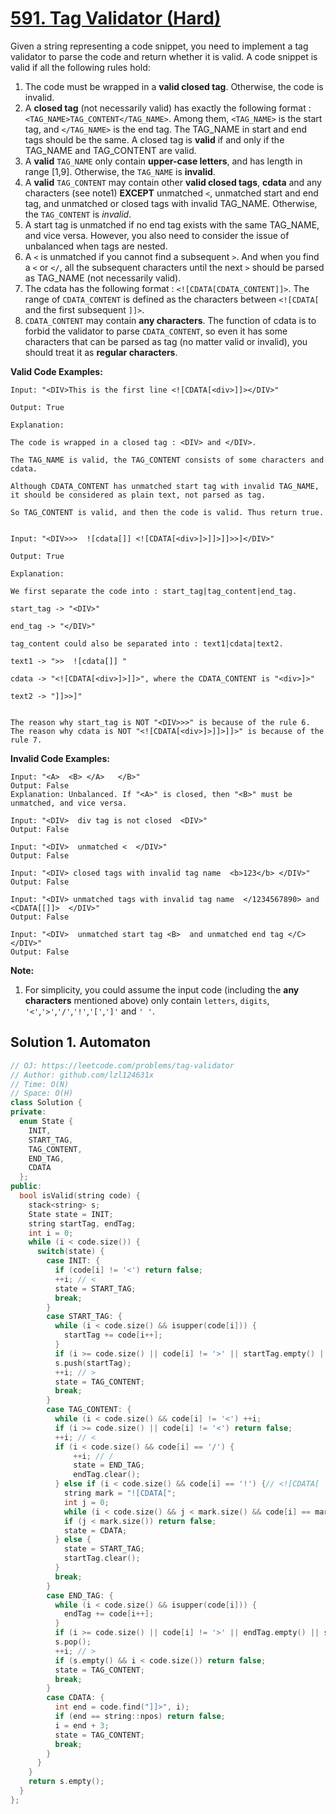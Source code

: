 # [591. Tag Validator (Hard)](https://leetcode.com/problems/tag-validator)

Given a string representing a code snippet, you need to implement a tag validator to parse the code and return whether it is valid. A code snippet is valid if all the following rules hold:

1. The code must be wrapped in a **valid closed tag**. Otherwise, the code is invalid.
2. A **closed tag** (not necessarily valid) has exactly the following format : `<TAG_NAME>TAG_CONTENT</TAG_NAME>`. Among them, `<TAG_NAME>` is the start tag, and `</TAG_NAME>` is the end tag. The TAG_NAME in start and end tags should be the same. A closed tag is **valid** if and only if the TAG_NAME and TAG_CONTENT are valid.
3. A **valid** `TAG_NAME` only contain **upper-case letters**, and has length in range [1,9]. Otherwise, the `TAG_NAME` is **invalid**.
4. A **valid** `TAG_CONTENT` may contain other **valid closed tags**, **cdata** and any characters (see note1) **EXCEPT** unmatched `<`, unmatched start and end tag, and unmatched or closed tags with invalid TAG_NAME. Otherwise, the `TAG_CONTENT` is *invalid*.
5. A start tag is unmatched if no end tag exists with the same TAG_NAME, and vice versa. However, you also need to consider the issue of unbalanced when tags are nested.
6. A `<` is unmatched if you cannot find a subsequent `>`. And when you find a `<` or `</`, all the subsequent characters until the next `>` should be parsed as TAG_NAME (not necessarily valid).
7. The cdata has the following format : `<![CDATA[CDATA_CONTENT]]>`. The range of `CDATA_CONTENT` is defined as the characters between `<![CDATA[` and the first subsequent `]]>`.
8. `CDATA_CONTENT` may contain **any characters**. The function of cdata is to forbid the validator to parse `CDATA_CONTENT`, so even it has some characters that can be parsed as tag (no matter valid or invalid), you should treat it as **regular characters**.

**Valid Code Examples:**
```
Input: "<DIV>This is the first line <![CDATA[<div>]]></DIV>"

Output: True

Explanation: 

The code is wrapped in a closed tag : <DIV> and </DIV>. 

The TAG_NAME is valid, the TAG_CONTENT consists of some characters and cdata. 

Although CDATA_CONTENT has unmatched start tag with invalid TAG_NAME, it should be considered as plain text, not parsed as tag.

So TAG_CONTENT is valid, and then the code is valid. Thus return true.


Input: "<DIV>>>  ![cdata[]] <![CDATA[<div>]>]]>]]>>]</DIV>"

Output: True

Explanation:

We first separate the code into : start_tag|tag_content|end_tag.

start_tag -> "<DIV>"

end_tag -> "</DIV>"

tag_content could also be separated into : text1|cdata|text2.

text1 -> ">>  ![cdata[]] "

cdata -> "<![CDATA[<div>]>]]>", where the CDATA_CONTENT is "<div>]>"

text2 -> "]]>>]"


The reason why start_tag is NOT "<DIV>>>" is because of the rule 6.
The reason why cdata is NOT "<![CDATA[<div>]>]]>]]>" is because of the rule 7.
```

**Invalid Code Examples:**
```
Input: "<A>  <B> </A>   </B>"
Output: False
Explanation: Unbalanced. If "<A>" is closed, then "<B>" must be unmatched, and vice versa.

Input: "<DIV>  div tag is not closed  <DIV>"
Output: False

Input: "<DIV>  unmatched <  </DIV>"
Output: False

Input: "<DIV> closed tags with invalid tag name  <b>123</b> </DIV>"
Output: False

Input: "<DIV> unmatched tags with invalid tag name  </1234567890> and <CDATA[[]]>  </DIV>"
Output: False

Input: "<DIV>  unmatched start tag <B>  and unmatched end tag </C>  </DIV>"
Output: False
```

**Note:**
1. For simplicity, you could assume the input code (including the **any characters** mentioned above) only contain `letters`, `digits`, `'<'`,`'>'`,`'/'`,`'!'`,`'['`,`']'` and `' '`.

## Solution 1. Automaton

```cpp
// OJ: https://leetcode.com/problems/tag-validator
// Author: github.com/lzl124631x
// Time: O(N)
// Space: O(H)
class Solution {
private:
  enum State {
    INIT,
    START_TAG,
    TAG_CONTENT,
    END_TAG,
    CDATA
  };
public:
  bool isValid(string code) {
    stack<string> s;
    State state = INIT;
    string startTag, endTag;
    int i = 0;
    while (i < code.size()) {
      switch(state) {
        case INIT: {
          if (code[i] != '<') return false;
          ++i; // <
          state = START_TAG;
          break;
        }
        case START_TAG: {
          while (i < code.size() && isupper(code[i])) {
            startTag += code[i++];
          }
          if (i >= code.size() || code[i] != '>' || startTag.empty() || startTag.size() > 9) return false;
          s.push(startTag);
          ++i; // >
          state = TAG_CONTENT;
          break;
        }
        case TAG_CONTENT: {
          while (i < code.size() && code[i] != '<') ++i;
          if (i >= code.size() || code[i] != '<') return false;
          ++i; // <
          if (i < code.size() && code[i] == '/') {
              ++i; // /
              state = END_TAG;
              endTag.clear();
          } else if (i < code.size() && code[i] == '!') {// <![CDATA[
            string mark = "![CDATA[";
            int j = 0;
            while (i < code.size() && j < mark.size() && code[i] == mark[j]) ++i, ++j;
            if (j < mark.size()) return false;
            state = CDATA;
          } else {
            state = START_TAG;
            startTag.clear();
          }
          break;
        }
        case END_TAG: {
          while (i < code.size() && isupper(code[i])) {
            endTag += code[i++];
          }
          if (i >= code.size() || code[i] != '>' || endTag.empty() || s.empty() || s.top() != endTag) return false;
          s.pop();
          ++i; // >
          if (s.empty() && i < code.size()) return false;
          state = TAG_CONTENT;
          break;
        }
        case CDATA: {
          int end = code.find("]]>", i);
          if (end == string::npos) return false;
          i = end + 3;
          state = TAG_CONTENT;
          break;
        }
      }
    }
    return s.empty();
  }
};
```